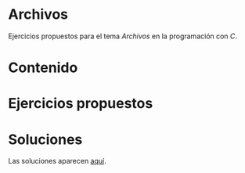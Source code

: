# Archivos

Ejercicios propuestos para el tema *Archivos* en la programación con *C*.

# Contenido


# Ejercicios propuestos


# Soluciones

Las soluciones aparecen [aquí](Soluciones.md).

